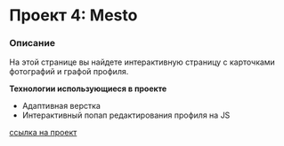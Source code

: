 # Проект 4: Mesto

### Описание
На этой странице вы найдете интерактивную страницу с карточками фотографий и графой профиля.

**Технологии использующиеся в проекте**

* Адаптивная верстка
* Интерактивный попап редактирования профиля на JS


[cсылка на проект](https://jstgflx.github.io/mesto/)
